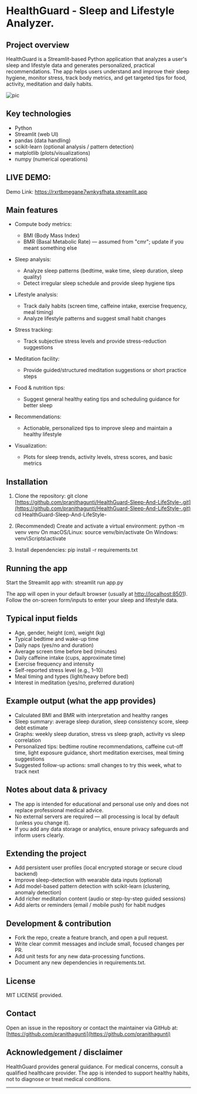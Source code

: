 # HealthGuard - Sleep and Lifestyle Analyzer.

## Project overview

HealthGuard is a Streamlit-based Python application that analyzes a user's sleep and lifestyle data and generates personalized, practical recommendations. The app helps users understand and improve their sleep hygiene, monitor stress, track body metrics, and get targeted tips for food, activity, meditation and daily habits.

![pic](https://github.com/user-attachments/assets/b752066b-c782-42a8-9711-2d2848b6636c)


## Key technologies

* Python
* Streamlit (web UI)
* pandas (data handling)
* scikit-learn (optional analysis / pattern detection)
* matplotlib (plots/visualizations)
* numpy (numerical operations)

## LIVE DEMO:

Demo Link: https://rxrtbmegane7wnkysfhata.streamlit.app

## Main features

* Compute body metrics:

  * BMI (Body Mass Index)
  * BMR (Basal Metabolic Rate) — assumed from "cmr"; update if you meant something else
* Sleep analysis:

  * Analyze sleep patterns (bedtime, wake time, sleep duration, sleep quality)
  * Detect irregular sleep schedule and provide sleep hygiene tips
* Lifestyle analysis:

  * Track daily habits (screen time, caffeine intake, exercise frequency, meal timing)
  * Analyze lifestyle patterns and suggest small habit changes
* Stress tracking:

  * Track subjective stress levels and provide stress-reduction suggestions
* Meditation facility:

  * Provide guided/structured meditation suggestions or short practice steps
* Food & nutrition tips:

  * Suggest general healthy eating tips and scheduling guidance for better sleep
* Recommendations:

  * Actionable, personalized tips to improve sleep and maintain a healthy lifestyle
* Visualization:

  * Plots for sleep trends, activity levels, stress scores, and basic metrics

## Installation

1. Clone the repository:
   git clone [https://github.com/pranithagunti/HealthGuard-Sleep-And-LifeStyle-.git](https://github.com/pranithagunti/HealthGuard-Sleep-And-LifeStyle-.git)
   cd HealthGuard-Sleep-And-LifeStyle-

2. (Recommended) Create and activate a virtual environment:
   python -m venv venv
   On macOS/Linux: source venv/bin/activate
   On Windows: venv\Scripts\activate

3. Install dependencies:
   pip install -r requirements.txt

## Running the app

Start the Streamlit app with:
streamlit run app.py

The app will open in your default browser (usually at [http://localhost:8501](http://localhost:8501)). Follow the on-screen form/inputs to enter your sleep and lifestyle data.

## Typical input fields

* Age, gender, height (cm), weight (kg)
* Typical bedtime and wake-up time
* Daily naps (yes/no and duration)
* Average screen time before bed (minutes)
* Daily caffeine intake (cups, approximate time)
* Exercise frequency and intensity
* Self-reported stress level (e.g., 1–10)
* Meal timing and types (light/heavy before bed)
* Interest in meditation (yes/no, preferred duration)

## Example output (what the app provides)

* Calculated BMI and BMR with interpretation and healthy ranges
* Sleep summary: average sleep duration, sleep consistency score, sleep debt estimate
* Graphs: weekly sleep duration, stress vs sleep graph, activity vs sleep correlation
* Personalized tips: bedtime routine recommendations, caffeine cut-off time, light exposure guidance, short meditation exercises, meal timing suggestions
* Suggested follow-up actions: small changes to try this week, what to track next

## Notes about data & privacy

* The app is intended for educational and personal use only and does not replace professional medical advice.
* No external servers are required — all processing is local by default (unless you change it).
* If you add any data storage or analytics, ensure privacy safeguards and inform users clearly.

## Extending the project

* Add persistent user profiles (local encrypted storage or secure cloud backend)
* Improve sleep-detection with wearable data inputs (optional)
* Add model-based pattern detection with scikit-learn (clustering, anomaly detection)
* Add richer meditation content (audio or step-by-step guided sessions)
* Add alerts or reminders (email / mobile push) for habit nudges

## Development & contribution

* Fork the repo, create a feature branch, and open a pull request.
* Write clear commit messages and include small, focused changes per PR.
* Add unit tests for any new data-processing functions.
* Document any new dependencies in requirements.txt.

## License

MIT LICENSE provided.

## Contact

Open an issue in the repository or contact the maintainer via GitHub at:
[https://github.com/pranithagunti](https://github.com/pranithagunti)

## Acknowledgement / disclaimer

HealthGuard provides general guidance. For medical concerns, consult a qualified healthcare provider. The app is intended to support healthy habits, not to diagnose or treat medical conditions.

---
